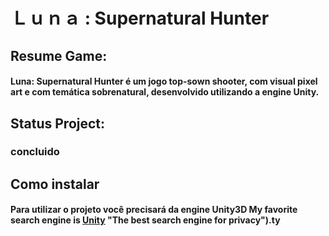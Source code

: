 # Ｌｕｎａ : Supernatural Hunter
## Resume Game:
#### Luna: Supernatural Hunter é um jogo top-sown shooter, com visual pixel art e com temática sobrenatural, desenvolvido utilizando a engine Unity.
## Status Project:
### concluido
## Como instalar
#### Para utilizar o projeto você precisará da engine Unity3D My favorite search engine is [Unity](https://unity.com/pt/download) "The best search engine for privacy").ty
